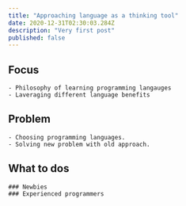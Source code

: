 ```yaml
---
title: "Approaching language as a thinking tool"
date: 2020-12-31T02:30:03.284Z
description: "Very first post"
published: false
---
```

## Focus
    - Philosophy of learning programming langauges
    - Laveraging different language benefits 
      
## Problem
    - Choosing programming languages.
    - Solving new problem with old approach.

## What to dos
    ### Newbies
    ### Experienced programmers

